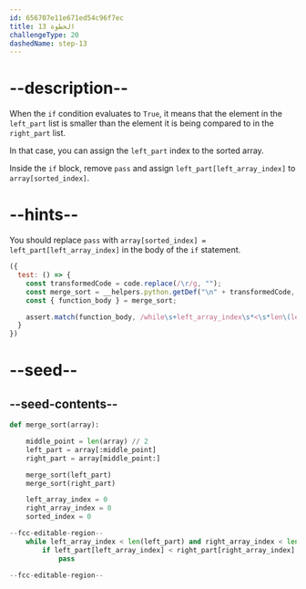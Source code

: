 ```yaml
---
id: 656707e11e671ed54c96f7ec
title: الخطوة 13
challengeType: 20
dashedName: step-13
---
```


# --description--

When the `if` condition evaluates to `True`, it means that the element in the `left_part` list is smaller than the element it is being compared to in the `right_part` list.

In that case, you can assign the `left_part` index to the sorted array.

Inside the `if` block, remove `pass` and assign `left_part[left_array_index]` to `array[sorted_index]`.

# --hints--

You should replace `pass` with `array[sorted_index] = left_part[left_array_index]` in the body of the `if` statement.

```js
({
  test: () => {
    const transformedCode = code.replace(/\r/g, "");
    const merge_sort = __helpers.python.getDef("\n" + transformedCode, "merge_sort");
    const { function_body } = merge_sort;

    assert.match(function_body, /while\s+left_array_index\s*<\s*len\(left_part\)\s+and\s+right_array_index\s*<\s*len\(right_part\):\s*[^}]*if\s+left_part\s*\[\s*left_array_index\s*\]\s*<\s*right_part\s*\[\s*right_array_index\s*\]\s*:\s*[^}]*array\s*\[\s*sorted_index\s*\]\s*=\s*left_part\s*\[\s*left_array_index\s*\]\s*(?!.*\bpass\b)/);
  }
})
```

# --seed--

## --seed-contents--

```py
def merge_sort(array):

    middle_point = len(array) // 2
    left_part = array[:middle_point]
    right_part = array[middle_point:]

    merge_sort(left_part)
    merge_sort(right_part)

    left_array_index = 0
    right_array_index = 0
    sorted_index = 0

--fcc-editable-region--
    while left_array_index < len(left_part) and right_array_index < len(right_part):
        if left_part[left_array_index] < right_part[right_array_index]:
            pass

--fcc-editable-region--
```
